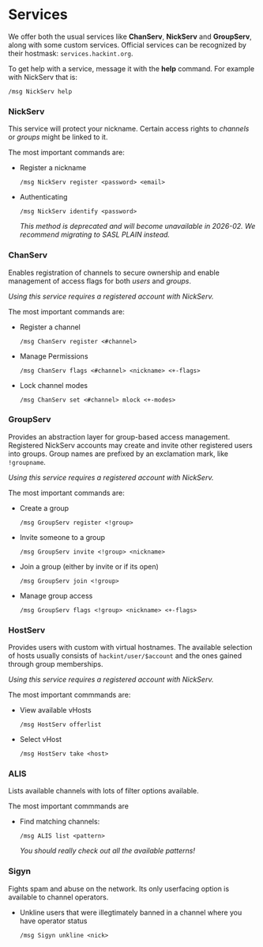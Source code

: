 # Services

We offer both the usual services like **ChanServ**, **NickServ** and **GroupServ**, along with some custom services. Official services can be recognized by their hostmask: `services.hackint.org`.

To get help with a service, message it with the **help** command. For example with NickServ that is:

```
/msg NickServ help
```

### NickServ
This service will protect your nickname. Certain access rights to *channels* or *groups* might be linked to it.

The most important commands are:
- Register a nickname
  ```
  /msg NickServ register <password> <email>
  ```
- Authenticating
  ```
  /msg NickServ identify <password>
  ```
  *This method is deprecated and will become unavailable in 2026-02. We recommend migrating to SASL PLAIN instead.*

### ChanServ
Enables registration of channels to secure ownership and enable management of access flags for both *users* and *groups*.

*Using this service requires a registered account with NickServ.*

The most important commands are:
- Register a channel
  ```
  /msg ChanServ register <#channel>
  ```
- Manage Permissions
  ```
  /msg ChanServ flags <#channel> <nickname> <+-flags>
  ```
- Lock channel modes
  ```
  /msg ChanServ set <#channel> mlock <+-modes>
  ```

### GroupServ
Provides an abstraction layer for group-based access management. Registered
NickServ accounts may create and invite other registered users into groups.
Group names are prefixed by an exclamation mark, like `!groupname`.

*Using this service requires a registered account with NickServ.*

The most important commands are:
- Create a group
  ```
  /msg GroupServ register <!group>
  ```
- Invite someone to a group
  ```
  /msg GroupServ invite <!group> <nickname>
  ```
- Join a group (either by invite or if its open)
  ```
  /msg GroupServ join <!group>
  ```
- Manage group access
  ```
  /msg GroupServ flags <!group> <nickname> <+-flags>
  ```

### HostServ
Provides users with custom with virtual hostnames. The available selection of
hosts usually consists of `hackint/user/$account` and the ones gained through
group memberships.

*Using this service requires a registered account with NickServ.*

The most important commmands are:
- View available vHosts
  ```
  /msg HostServ offerlist
  ```
- Select vHost
  ```
  /msg HostServ take <host>
  ```

### ALIS
Lists available channels with lots of filter options available.

The most important commmands are
- Find matching channels:
  ```
  /msg ALIS list <pattern>
  ```
  *You should really check out all the available patterns!*

### Sigyn
Fights spam and abuse on the network. Its only userfacing option is available to channel operators.

- Unkline users that were illegtimately banned in a channel where you have operator status
  ```
  /msg Sigyn unkline <nick>
  ```

